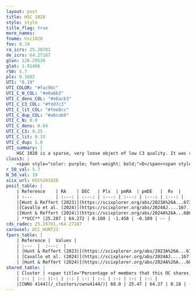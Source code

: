 ```yaml
---
layout: post
title: HSC 1028
style: style
title_flag: true
more_names: 
fname: hsc1028
fov: 0.19
ra_icrs: 25.28701
de_icrs: 64.27187
glon: 128.29536
glat: 1.91496
r50: 5.7
plx: 0.1682
UTI: "0.19"
UTI_COLOR: "#fac9bc"
UTI_C_N_COL: "#e0a6b3"
UTI_C_dens_COL: "#e6acb3"
UTI_C_C3_COL: "#fdd7c3"
UTI_C_lit_COL: "#fee8cc"
UTI_C_dup_COL: "#a6cab9"
UTI_C_N: 0.0
UTI_C_dens: 0.04
UTI_C_C3: 0.25
UTI_C_lit: 0.33
UTI_C_dup: 1.0
UTI_summary: |
    HSC 1028 is a sparse, very loose object of low C3 quality. It was recently reported in the literature. This object shares a significant percentage of members with a later reported entry.<br><br><span style="color: #99180f; font-weight: bold;">Warning: </span>contains less than 25 stars with <i>P>0.5</i> estimated.
class3: |
    <span style="color: purple; font-weight: bold;">D</span><span style="color: #FFC300; font-weight: bold;">B</span>
r_50_val: 5.7
N_50_val: 19
scix_url: HSC%201028
posit_table: |
    | Reference    | RA    | DEC   | Plx  | pmRA  | pmDE   |  Rv  |
    | :---         | :---: | :---: | :---: | :---: | :---: | :---: |
    |[Hunt & Reffert (2023)](https://scixplorer.org/abs/2023A%26A...673A.114H) | 25.301 | 64.276 | 0.167 | -1.425 | -0.096 | -49.319 |
    |[Cavallo et al. (2024)](https://scixplorer.org/abs/2024AJ....167...12C) | 25.428 | 64.25 | 0.168 | -- | -- | -- |
    |[Hunt & Reffert (2024)](https://scixplorer.org/abs/2024A%26A...686A..42H) | 25.301 | 64.276 | 0.167 | -1.425 | -0.096 | -49.319 |
    | **UCC** |25.287 | 64.272 | 0.168 | -1.458 | -0.109 | -- | 
cds_radec: 25.28701,+64.27187
carousel: UCC_HUNT23
fpars_table: |
    | Reference |  Values |
    | :---  |  :---:  |
    | [Hunt & Reffert (2023)](https://scixplorer.org/abs/2023A%26A...673A.114H) | `AV50=2.616, diffAV50=2.358, MOD50=13.489, logAge50=7.68` |
    | [Cavallo et al. (2024)](https://scixplorer.org/abs/2024AJ....167...12C) | `AV50=2.63, dMod50=13.8, logAge50=7.5, [Fe/H]50=0.29` |
    | [Hunt & Reffert (2024)](https://scixplorer.org/abs/2024A%26A...686A..42H) | `MassJ=562.029` |
shared_table: |
    | Cluster | <span title="Percentage of members that this OC shares with the ones listed">%</span>   | RA   | DEC   | Plx   | pmRA  | pmDE  | Rv | UTI |
    | :-: | :-: |:-: | :-: | :-: | :-: | :-: | :-: | :-: |
    |[CWNU 4144](/_clusters/cwnu4144/)| 68.0 | 25.47 | 64.27 | 0.18 | -1.46 | -0.08 | -82.43 |0.04 |
---
```

